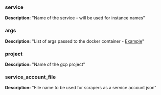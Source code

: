 ### service
**Description:** "Name of the service - will be used for instance names"

### args
**Description:** "List of args passed to the docker container - [Example](https://github.com/frodenas/stackdriver_exporter#example)"

### project
**Description:** "Name of the gcp project"

### service_account_file
**Description:** "File name to be used for scrapers as a service account json"
